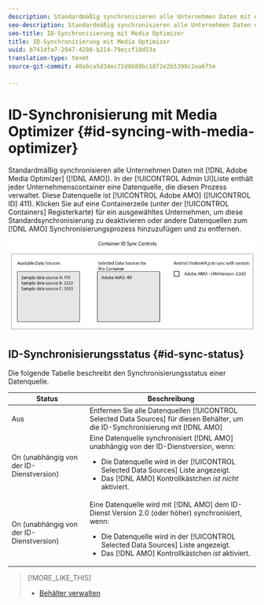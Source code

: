 ```yaml
---
description: Standardmäßig synchronisieren alle Unternehmen Daten mit Adobe Media Optimizer (AMO). In der Admin-Benutzeroberfläche verfügt jeder Unternehmensbehälter über eine Datenquelle, die diesen Prozess verwaltet. Diese Datenquelle ist Adobe AMO (ID 411). Klicken Sie auf eine Behälterzeile (unter der Registerkarte "Container") für ein ausgewähltes Unternehmen, um diese Standardsynchronisierung zu deaktivieren oder dem AMO-Synchronisierungsprozess andere Datenquellen hinzuzufügen und zu entfernen.
seo-description: Standardmäßig synchronisieren alle Unternehmen Daten mit Adobe Media Optimizer (AMO). In der Admin-Benutzeroberfläche verfügt jeder Unternehmensbehälter über eine Datenquelle, die diesen Prozess verwaltet. Diese Datenquelle ist Adobe AMO (ID 411). Klicken Sie auf eine Behälterzeile (unter der Registerkarte "Container") für ein ausgewähltes Unternehmen, um diese Standardsynchronisierung zu deaktivieren oder dem AMO-Synchronisierungsprozess andere Datenquellen hinzuzufügen und zu entfernen.
seo-title: ID-Synchronisierung mit Media Optimizer
title: ID-Synchronisierung mit Media Optimizer
uuid: b741dfa7-2947-4288-b214-79eccf18d53a
translation-type: tm+mt
source-git-commit: 40a6ca5d34ec72d8b88bc18f2e2b5390c2ea6f5e

---
```



# ID-Synchronisierung mit Media Optimizer {#id-syncing-with-media-optimizer}

Standardmäßig synchronisieren alle Unternehmen Daten mit [!DNL Adobe Media Optimizer] ([!DNL AMO]). In der [!UICONTROL Admin UI]Liste enthält jeder Unternehmenscontainer eine Datenquelle, die diesen Prozess verwaltet. Diese Datenquelle ist [!UICONTROL Adobe AMO] ([!UICONTROL ID] 411). Klicken Sie auf eine Containerzeile (unter der [!UICONTROL Containers] Registerkarte) für ein ausgewähltes Unternehmen, um diese Standardsynchronisierung zu deaktivieren oder andere Datenquellen zum [!DNL AMO] Synchronisierungsprozess hinzuzufügen und zu entfernen.

![](assets/id-sync.png)

## ID-Synchronisierungsstatus {#id-sync-status}

Die folgende Tabelle beschreibt den Synchronisierungsstatus einer Datenquelle.

| Status | Beschreibung |
|------ | -------- |
| Aus | Entfernen Sie alle Datenquellen [!UICONTROL Selected Data Sources] für diesen Behälter, um die ID-Synchronisierung mit [!DNL AMO] |
| On (unabhängig von der ID-Dienstversion) | Eine Datenquelle synchronisiert [!DNL AMO] unabhängig von der ID-Dienstversion, wenn: <ul><li>Die Datenquelle wird in der [!UICONTROL Selected Data Sources] Liste angezeigt.</li><li>Das [!DNL AMO] Kontrollkästchen *ist nicht* aktiviert.</li></ul> |
| On (unabhängig von der ID-Dienstversion) | Eine Datenquelle wird mit [!DNL AMO] dem ID-Dienst Version 2.0 (oder höher) synchronisiert, wenn: <ul><li>Die Datenquelle wird in der [!UICONTROL Selected Data Sources] Liste angezeigt.</li><li>Das [!DNL AMO] Kontrollkästchen *ist* aktiviert.</li></ul> |

>[!MORE_LIKE_THIS]
>
>* [Behälter verwalten](../companies/admin-manage-containers.md#task_61DB5CEECC5049DD8D059C642AC3F967)

